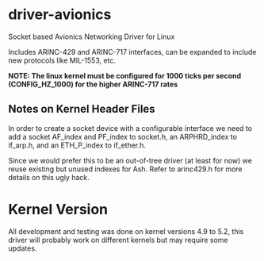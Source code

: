 # driver-avionics
Socket based Avionics Networking Driver for Linux

Includes ARINC-429 and ARINC-717 interfaces, can be expanded to include new protocols like MIL-1553, etc.

__NOTE: The linux kernel must be configured for 1000 ticks per second (CONFIG_HZ_1000) for the higher ARINC-717 rates__

## Notes on Kernel Header Files

In order to create a socket device with a configurable interface we need to add a socket
AF\_index and PF\_index to socket.h, an ARPHRD\_index to if\_arp.h, and an ETH\_P\_index to if\_ether.h.

Since we would prefer this to be an out-of-tree driver (at least for now) we reuse existing but
unused indexes for Ash. Refer to arinc429.h for more details on this ugly hack.

# Kernel Version

All development and testing was done on kernel versions 4.9 to 5.2, this driver will probably work on
different kernels but may require some updates.
